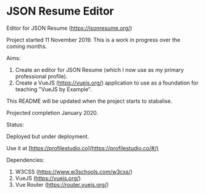 # JSON Resume Editor 
Editor for JSON Resume (https://jsonresume.org/)

Project started 11 November 2019. This is a work in progress over the coming months.

Aims:

1) Create an editor for JSON Resume (which I now use as my primary professional profile).
2) Create a VueJS (https://vuejs.org/) application to use as a foundation for teaching "VueJS by Example".

This README will be updated when the project starts to stabalise.

Projected completion January 2020.

Status:

Deployed but under deployment.

Use it at [https://profilestudio.co](https://profilestudio.co/#/)


Dependencies:

1) W3CSS (https://www.w3schools.com/w3css/)
2) VueJS (https://vuejs.org/)
3) Vue Router (https://router.vuejs.org/)
